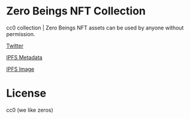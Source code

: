 # Zero Beings NFT Collection

cc0 collection | Zero Beings NFT assets can be used by anyone without permission.

[Twitter](https://twitter.com/Zero_beings)

[IPFS Metadata](https://nftstorage.link/ipfs/bafybeidp7mzzgvcnedwqjw3vw3fljdk3zyjtfwvln3gmzahucytcx4wgme)

[IPFS Image](https://nftstorage.link/ipfs/bafybeihvhk34lgwoh42qjkvz6obyeyls3236s5gojjukw3sq6ommg2eaye)

# License

cc0 (we like zeros)

